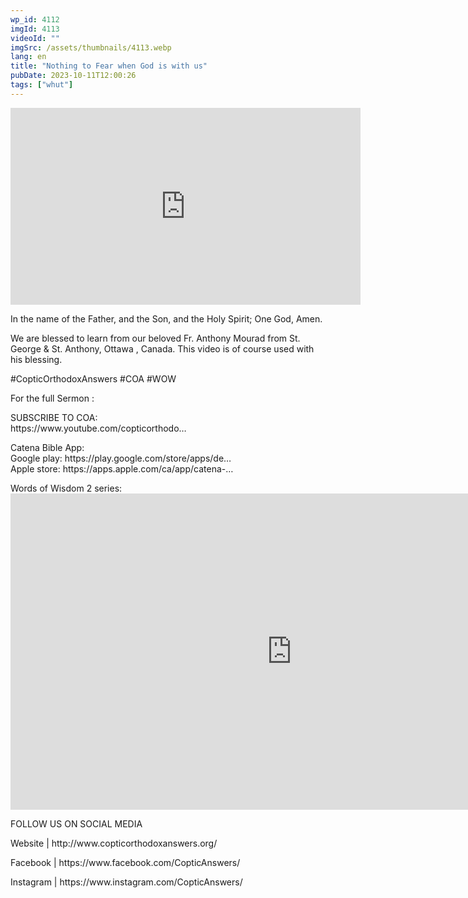 ```yaml
---
wp_id: 4112
imgId: 4113
videoId: ""
imgSrc: /assets/thumbnails/4113.webp
lang: en
title: "Nothing to Fear when God is with us"
pubDate: 2023-10-11T12:00:26
tags: ["whut"]
---
```


<p><iframe loading="lazy" width="560" height="315" src="https://www.youtube.com/embed/vkaC6bTxjZg?si=-i93dWVklsHN6Nda" title="YouTube video player" frameborder="0" allow="accelerometer; autoplay; clipboard-write; encrypted-media; gyroscope; picture-in-picture; web-share" allowfullscreen></iframe></p>
<p>In the name of the Father, and the Son, and the Holy Spirit; One God, Amen. </p>
<p>We are blessed to learn from our beloved Fr. Anthony Mourad from St. George & St. Anthony, Ottawa , Canada. This video is of course used with his blessing.</p>
<p>#CopticOrthodoxAnswers​ #COA​ #WOW​</p>
<p>For the full Sermon :</p>
<p>SUBSCRIBE TO COA:<br />
 https://www.youtube.com/copticorthodo​&#8230; </p>
<p>Catena Bible App:<br />
Google play: https://play.google.com/store/apps/de&#8230;​<br />
Apple store: https://apps.apple.com/ca/app/catena-​​&#8230;</p>
<p>Words of Wisdom 2 series:<br />
<iframe loading="lazy" title="Be my instructor, O Lord Meditation on Tuesday of Holy Pascha." width="900" height="506" src="https://www.youtube.com/embed/YrcJkpmGbec?list=PLA20bNyz8F1DWwPAaKKwnEtNmB4URhPL4" frameborder="0" allow="accelerometer; autoplay; clipboard-write; encrypted-media; gyroscope; picture-in-picture; web-share" allowfullscreen></iframe></p>
<p>FOLLOW US ON SOCIAL MEDIA</p>
<p>Website | http://www.copticorthodoxanswers.org/​ </p>
<p>Facebook | https://www.facebook.com/CopticAnswers/​ </p>
<p>Instagram | https://www.instagram.com/CopticAnswers/</p>
